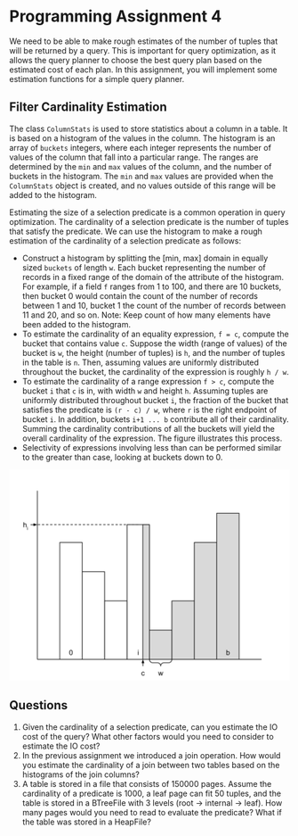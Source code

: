 # Programming Assignment 4

We need to be able to make rough estimates of the number of tuples that will be returned by a query. This is important
for query optimization, as it allows the query planner to choose the best query plan based on the estimated cost of each
plan. In this assignment, you will implement some estimation functions for a simple query planner.

## Filter Cardinality Estimation

The class `ColumnStats` is used to store statistics about a column in a table. It is based on a histogram of the values
in the column. The histogram is an array of `buckets` integers, where each integer represents the number of values of
the column that fall into a particular range. The ranges are determined by the `min` and `max` values of the column, and
the number of buckets in the histogram. The `min` and `max` values are provided when the `ColumnStats` object is
created, and no values outside of this range will be added to the histogram.

Estimating the size of a selection predicate is a common operation in query optimization. The cardinality of a selection
predicate is the number of tuples that satisfy the predicate. We can use the histogram to make a rough estimation of the
cardinality of a selection predicate as follows:

- Construct a histogram by splitting the [min, max] domain in equally sized `buckets` of length `w`. Each bucket
  representing the number of records in a fixed range of the domain of the attribute of the histogram.
  For example, if a field `f` ranges from 1 to 100, and there are 10 buckets, then bucket 0 would contain the count of
  the number of records between 1 and 10, bucket 1 the count of the number of records between 11 and 20, and so on.
  Note: Keep count of how many elements have been added to the histogram.
- To estimate the cardinality of an equality expression, `f = c`, compute the bucket that contains value `c`.
  Suppose the width (range of values) of the bucket is `w`, the height (number of tuples) is `h`, and the number of
  tuples in the table is `n`. Then, assuming values are uniformly distributed throughout the bucket, the cardinality
  of the expression is roughly `h / w`.
- To estimate the cardinality of a range expression `f > c`, compute the bucket `i` that `c` is in, with width `w` and
  height `h`. Assuming tuples are uniformly distributed throughout bucket `i`, the fraction of the bucket that satisfies
  the predicate is `(r - c) / w`, where `r` is the right endpoint of bucket `i`. In addition, buckets `i+1 ... b`
  contribute all of their cardinality. Summing the cardinality contributions of all the buckets will yield the overall
  cardinality of the expression. The figure illustrates this process.
- Selectivity of expressions involving less than can be performed similar to the greater than case, looking at buckets
  down to 0.

![histogram](img/histogram.svg)

## Questions

1. Given the cardinality of a selection predicate, can you estimate the IO cost of the query? What other factors would
   you need to consider to estimate the IO cost?
2. In the previous assignment we introduced a join operation. How would you estimate the cardinality of a join between
   two tables based on the histograms of the join columns?
3. A table is stored in a file that consists of 150000 pages. Assume the cardinality of a predicate is 1000, a leaf page
   can fit 50 tuples, and the table is stored in a BTreeFile with 3 levels (root -> internal -> leaf). How many pages
   would you need to read to evaluate the predicate? What if the table was stored in a HeapFile?
